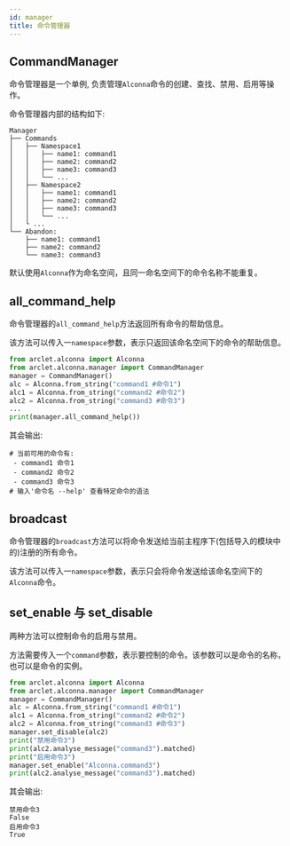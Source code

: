 ```yaml
---
id: manager
title: 命令管理器
---
```


## CommandManager

命令管理器是一个单例, 负责管理`Alconna`命令的创建、查找、禁用、启用等操作。

命令管理器内部的结构如下:
```
Manager
├── Commands
│   ├── Namespace1
│   │   ├── name1: command1
│   │   ├── name2: command2
│   │   ├── name3: command3
│   │   └── ...
│   ├── Namespace2
│   │   ├── name1: command1
│   │   ├── name2: command2
│   │   ├── name3: command3
│   │   └── ...
│   └ ...
└── Abandon:
    ├── name1: command1
    ├── name2: command2
    └── name3: command3
```

默认使用`Alconna`作为命名空间，且同一命名空间下的命令名称不能重复。

## all_command_help
命令管理器的`all_command_help`方法返回所有命令的帮助信息。

该方法可以传入一`namespace`参数，表示只返回该命名空间下的命令的帮助信息。

```python
from arclet.alconna import Alconna
from arclet.alconna.manager import CommandManager
manager = CommandManager()
alc = Alconna.from_string("command1 #命令1")
alc1 = Alconna.from_string("command2 #命令2")
alc2 = Alconna.from_string("command3 #命令3")
...
print(manager.all_command_help())
```

其会输出:
``` title="all_command_help"
# 当前可用的命令有:
 - command1 命令1
 - command2 命令2
 - command3 命令3
# 输入'命令名 --help' 查看特定命令的语法
```

## broadcast
命令管理器的`broadcast`方法可以将命令发送给当前主程序下(包括导入的模块中的)注册的所有命令。

该方法可以传入一`namespace`参数，表示只会将命令发送给该命名空间下的`Alconna`命令。

## set_enable 与 set_disable
两种方法可以控制命令的启用与禁用。

方法需要传入一个`command`参数，表示要控制的命令。该参数可以是命令的名称，也可以是命令的实例。

```python
from arclet.alconna import Alconna
from arclet.alconna.manager import CommandManager
manager = CommandManager()
alc = Alconna.from_string("command1 #命令1")
alc1 = Alconna.from_string("command2 #命令2")
alc2 = Alconna.from_string("command3 #命令3")
manager.set_disable(alc2)
print("禁用命令3")
print(alc2.analyse_message("command3").matched)
print("启用命令3")
manager.set_enable("Alconna.command3")
print(alc2.analyse_message("command3").matched)
```

其会输出:
``` title="set_enable, set_disable"
禁用命令3
False
启用命令3
True
```
